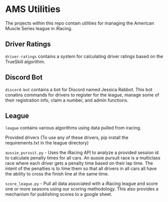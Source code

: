 # AMS Utilities
The projects within this repo contain utilities for managing the American Muscle Series league in iRacing.

## Driver Ratings
`driver-ratings` contains a system for calculating driver ratings based on the TrueSkill algorithm.

## Discord Bot
`discord-bot` contains a bot for Discord named Jessica Rabbot. This bot conatins commands for drivers to register for the league, manage some of their registration info, claim a number, and admin functions.

## League
`league` contains various algorithms using data pulled from iracing.

Provided drivers (To use any of these drivers, pip install the requirements.txt in the league directory)

`aussie_pursuit.py` - Uses the iRacing API to analyze a provided session id to calculate penalty times for all cars.
An aussie pursuit race is a multiclass race where each driver gets a penalty time based on their lap time.
The intent of the penalties is to time them so that all drivers in all cars all have the ability to cross the finish line at the same time.

`score_league.py` - Pull all data associated with a iRacing league and score one or more seasons using our scoring methodology.
This also provides a mechanism for publishing scores to a google sheet.